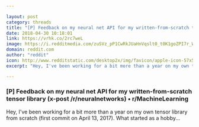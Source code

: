 ```yaml
---

layout: post
category: threads
title: "[P] Feedback on my neural net API for my written-from-scratch tensor library (x-post /r/neuralnetworks)"
date: 2018-04-30 10:18:01
link: https://vrhk.co/2rc7weL
image: https://i.redditmedia.com/zuSVz_pP1CwRkJUaHnVqslt0_t0K1goZPI7r_W6y6Rg.jpg?w=320&s=dc1adf124b11e746e511aece062d22b0
domain: reddit.com
author: "reddit"
icon: http://www.redditstatic.com/desktop2x/img/favicon/apple-icon-57x57.png
excerpt: "Hey, I've been working for a bit more than a year on my own tensor library from scratch (first commit on April 13, 2017). What started as a hobby..."

---
```


### [P] Feedback on my neural net API for my written-from-scratch tensor library (x-post /r/neuralnetworks) • r/MachineLearning

Hey, I've been working for a bit more than a year on my own tensor library from scratch (first commit on April 13, 2017). What started as a hobby...